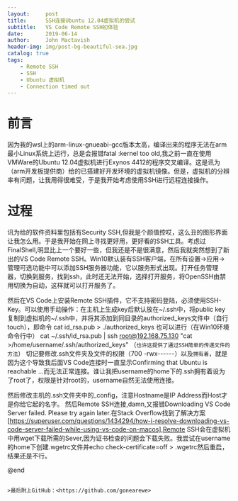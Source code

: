 ```yaml
---
layout:     post
title:      SSH连接Ubuntu 12.04虚拟机的尝试
subtitle:   VS Code Remote SSH初体验
date:       2019-06-14
author:     John Mactavish
header-img: img/post-bg-beautiful-sea.jpg
catalog: true
tags:
    - Remote SSH
    - SSH
    - Ubuntu 虚拟机
    - Connection timed out
---
```

# 前言
因为我的wsl上的arm-linux-gnueabi-gcc版本太高，编译出来的程序无法在arm最小Linux系统上运行，总是会报错fatal :kernel too old,我之前一直在使用VMWare的Ubuntu 12.04虚拟机进行Exynos 4412的程序交叉编译。这是讯为（arm开发板提供商）给的已搭建好开发环境的虚拟机镜像。但是，虚拟机的分辨率有问题，让我用得很难受，于是我开始考虑使用SSH进行远程连接操作。
# 过程
讯为给的软件资料里包括有Security SSH,但我是个颜值控哎，这么丑的图形界面让我怎么用。于是我开始在网上寻找更好用，更好看的SSH工具。考虑过FinalShell,明显比上一个要好一些，但我还是不是很满意，然后我就突然想到了新出的VS Code Remote SSH。Win10默认装有SSH客户端，在所有设置->应用->管理可选功能中可以添加SSH服务器功能，它以服务形式出现。打开任务管理器，切换到服务，找到ssh，此时还无法开始，选择打开服务，将OpenSSH由禁用切换为自动，这样就可以打开服务了。

然后在VS Code上安装Remote SSH插件，它不支持密码登陆，必须使用SSH-Key。可以使用手动操作：在主机上生成key后默认放在~/.ssh中，将public key复制到虚拟机的~/.ssh中，并将其添加到同目录的authorized_keys文件中（自行touch），即命令
cat id_rsa.pub > ./authorized_keys
也可以进行（在Win10环境命令行中）
cat ~/.ssh/id_rsa.pub | ssh root@192.168.75.130 "cat >/home/username/.ssh/authorized_keys" （``` 也许这提供了通过SSH简单的传递文件的方法 ```）
切记要修改.ssh文件夹及文件的权限（700 -rwx------）以及```拥有着```，就是因为这个导致我后面VS Code连接时一直显示Confirming that Ubuntu is reachable ...而无法正常连接。谁让我把username的home下的.ssh拥有着设为了root了，权限是针对root的，username自然无法使用连接。

然后修改主机的.ssh文件夹中的_config，注意Hostname是IP Address而Host才是你给它起的名字。
然后Remote SSH连接,damn,又报错Downloading VS Code Server failed. Please try again later.在Stack Overflow找到了解决方案[https://superuser.com/questions/1434294/how-i-resolve-downloading-vs-code-server-failed-while-using-vs-code-on-macos],Remote SSH会在虚拟机中用wget下载所需的Sever,因为证书检查的问题会下载失败。我尝试在username的home下创建.wgetrc文件并echo check-certificate=off > .wgetrc然后重启，结果还是不行。

@end

```

>最后附上GitHub：<https://github.com/gonearewe>
